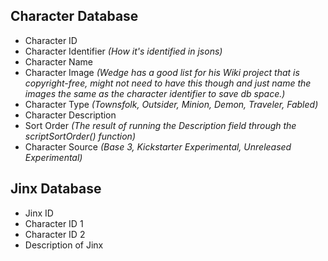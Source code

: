 ## Character Database
* Character ID
* Character Identifier *(How it's identified in jsons)*
* Character Name
* Character Image *(Wedge has a good list for his Wiki project that is copyright-free, might not need to have this though and just name the images the same as the character identifier to save db space.)*
* Character Type *(Townsfolk, Outsider, Minion, Demon, Traveler, Fabled)*
* Character Description
* Sort Order *(The result of running the Description field through the scriptSortOrder() function)*
* Character Source *(Base 3, Kickstarter Experimental, Unreleased Experimental)*

## Jinx Database
* Jinx ID
* Character ID 1
* Character ID 2
* Description of Jinx
